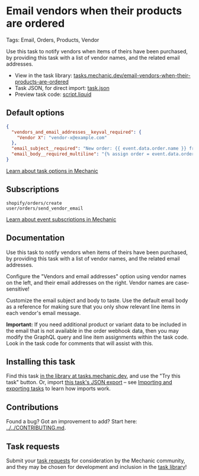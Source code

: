# Email vendors when their products are ordered

Tags: Email, Orders, Products, Vendor

Use this task to notify vendors when items of theirs have been purchased, by providing this task with a list of vendor names, and the related email addresses.

* View in the task library: [tasks.mechanic.dev/email-vendors-when-their-products-are-ordered](https://tasks.mechanic.dev/email-vendors-when-their-products-are-ordered)
* Task JSON, for direct import: [task.json](../../tasks/email-vendors-when-their-products-are-ordered.json)
* Preview task code: [script.liquid](./script.liquid)

## Default options

```json
{
  "vendors_and_email_addresses__keyval_required": {
    "Vendor X": "vendor-x@example.com"
  },
  "email_subject__required": "New order: {{ event.data.order.name }} from {{ shop.name }}",
  "email_body__required_multiline": "{% assign order = event.data.order %}\n\n<p>Hello,</p>\n\n<p>A new order has arrived ({{ order.name }}) for the following items:</p>\n\n<ul>\n{% for line_item in order.line_items %}\n<li>{{ line_item.quantity }}x {% if line_item.sku %}{{ line_item.sku }} -{% endif %} {{ line_item.title }} {% if line_item.variant_title != blank %}({{ line_item.variant_title }}){% endif %}{% if line_item.variant_barcode != blank %} - [{{ line_item.variant_barcode }}]{% endif %}\n</li>\n{% endfor %}\n</ul>\n\n<p>The order is to be shipped to the following address:</p>\n\n<p>\n{% if order.shipping_address %}\n{{ order.shipping_address.name }}\n{% if order.shipping_address.company != blank %}<br>{{ order.shipping_address.company }}{% endif %}\n<br>{{ order.shipping_address.address1 }}\n{% if order.shipping_address.address2 != blank %}<br>{{ order.shipping_address.address2 }}{% endif %}\n<br>{{ order.shipping_address.city }}, {{ order.shipping_address.province }}\n<br>{{ order.shipping_address.zip }} {{ order.shipping_address.country_code }}\n{% else %}\n(missing shipping address)\n{% endif %}\n</p>\n\n<p>\nThanks,\n<br>{{ shop.name }}\n</p>\n"
}
```

[Learn about task options in Mechanic](https://learn.mechanic.dev/core/tasks/options)

## Subscriptions

```liquid
shopify/orders/create
user/orders/send_vendor_email
```

[Learn about event subscriptions in Mechanic](https://learn.mechanic.dev/core/tasks/subscriptions)

## Documentation

Use this task to notify vendors when items of theirs have been purchased, by providing this task with a list of vendor names, and the related email addresses.

Configure the "Vendors and email addresses" option using vendor names on the left, and their email addresses on the right. Vendor names are case-sensitive!

Customize the email subject and body to taste. Use the default email body as a reference for making sure that you only show relevant line items in each vendor's email message.

**Important:** If you need additional product or variant data to be included in the email that is not available in the order webhook data, then you may modify the GraphQL query and line item assignments within the task code. Look in the task code for comments that will assist with this.

## Installing this task

Find this task [in the library at tasks.mechanic.dev](https://tasks.mechanic.dev/email-vendors-when-their-products-are-ordered), and use the "Try this task" button. Or, import [this task's JSON export](../../tasks/email-vendors-when-their-products-are-ordered.json) – see [Importing and exporting tasks](https://learn.mechanic.dev/core/tasks/import-and-export) to learn how imports work.

## Contributions

Found a bug? Got an improvement to add? Start here: [../../CONTRIBUTING.md](../../CONTRIBUTING.md).

## Task requests

Submit your [task requests](https://mechanic.canny.io/task-requests) for consideration by the Mechanic community, and they may be chosen for development and inclusion in the [task library](https://tasks.mechanic.dev/)!
